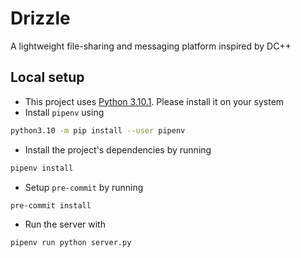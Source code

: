 # Drizzle
A lightweight file-sharing and messaging platform inspired by DC++

## Local setup
* This project uses [Python 3.10.1](https://www.python.org/downloads/release/python-3101/). Please install it on your system
* Install `pipenv` using
```sh
python3.10 -m pip install --user pipenv
```
* Install the project's dependencies by running 
```sh
pipenv install
```
* Setup `pre-commit` by running 
```sh
pre-commit install
```
* Run the server with
```sh
pipenv run python server.py
```
